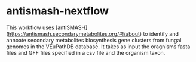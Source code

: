 # antismash-nextflow
This workflow uses [antiSMASH] (https://antismash.secondarymetabolites.org/#!/about) to identify and annoate secondary metabolites biosynthesis gene clusters from fungal genomes in the VEuPathDB database. 
It takes as input the oragnisms fasta files and GFF files specified in a csv file and the organism taxon. 